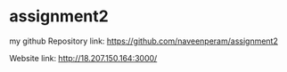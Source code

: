 # assignment2

my github Repository link:
https://github.com/naveenperam/assignment2

Website link:
http://18.207.150.164:3000/
